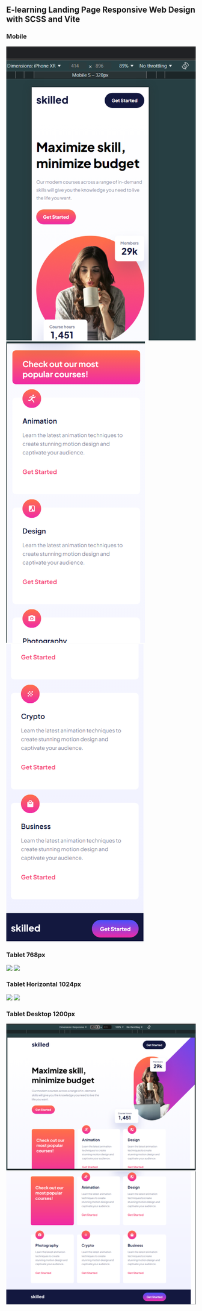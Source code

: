 ## E-learning Landing Page Responsive Web Design with SCSS and Vite

### Mobile

<img src="img/result-snapshot-mobile1.png">
<img src="img/result-snapshot-mobile2.png">
<img src="img/result-snapshot-mobile3.png">

### Tablet 768px

<img src="img/result-snapsphot-tablet1.png">
<img src="img/result-snapsphot-tablet2.png">

### Tablet Horizontal 1024px

<img src="img/result-snapsphot-tableth1.png">
<img src="img/result-snapsphot-tableth2.png">

### Tablet Desktop 1200px

<img src="img/result-snapshot-desktop1.png">
<img src="img/result-snapshot-desktop2.png">

